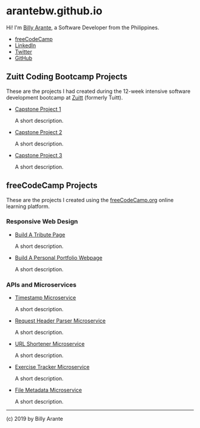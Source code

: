 # arantebw.github.io

Hi! I'm [Billy Arante](https://arantebw.github.io/build-a-personal-portfolio-webpage/), a Software Developer from the Philippines.

- [freeCodeCamp](https://www.freecodecamp.org/arantebw)
- [LinkedIn](https://www.linkedin.com/in/billyarante/)
- [Twitter](https://twitter.com/arantebw)
- [GitHub](https://github.com/arantebw)

## Zuitt Coding Bootcamp Projects

These are the projects I had created during the 12-week intensive software development bootcamp at [Zuitt](https://zuitt.co/) (formerly Tuitt).

- [Capstone Project 1](#)

  A short description.
  
- [Capstone Project 2](#)

  A short description.
  
- [Capstone Project 3](#)

  A short description.

## freeCodeCamp Projects

These are the projects I created using the [freeCodeCamp.org](#) online learning platform.

### Responsive Web Design

- [Build A Tribute Page](https://arantebw.github.io/build-a-tribute-page/)

  A short description.
  
- [Build A Personal Portfolio Webpage](https://arantebw.github.io/build-a-personal-portfolio-webpage/)

  A short description.
  
### APIs and Microservices

- [Timestamp Microservice](#)

  A short description.
  
- [Request Header Parser Microservice](#)

  A short description.
  
- [URL Shortener Microservice](#)

  A short description.
  
- [Exercise Tracker Microservice](#)

  A short description.
  
- [File Metadata Microservice](#)

  A short description.
  
---
(c) 2019 by Billy Arante
